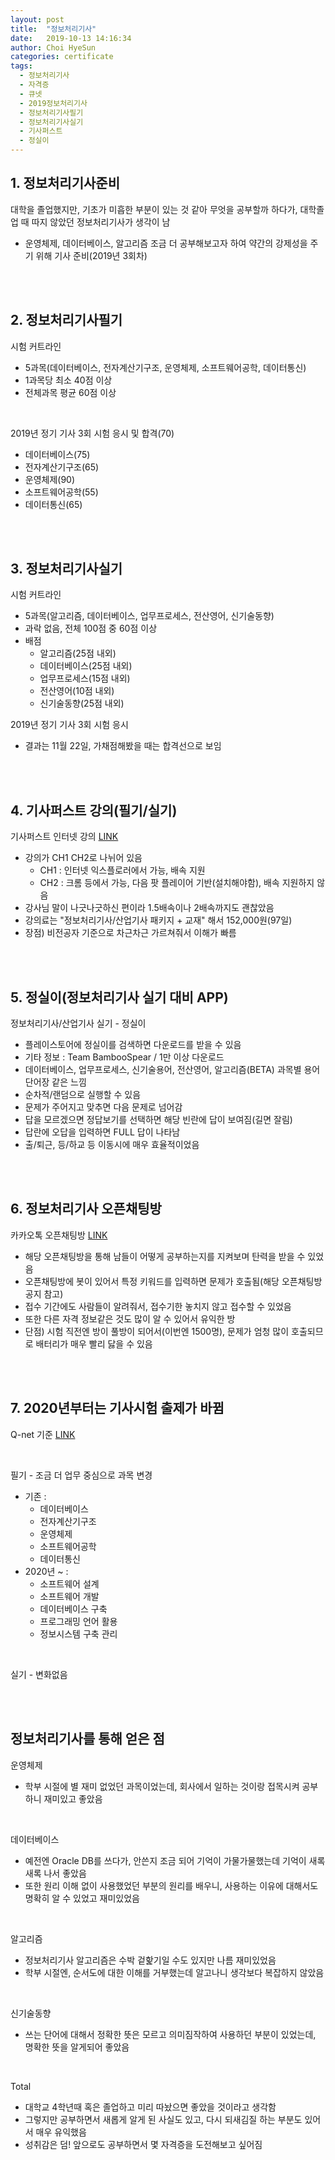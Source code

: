 ```yaml
---
layout: post
title:  "정보처리기사"
date:   2019-10-13 14:16:34
author: Choi HyeSun
categories: certificate
tags:
  - 정보처리기사
  - 자격증
  - 큐넷
  - 2019정보처리기사
  - 정보처리기사필기
  - 정보처리기사실기
  - 기사퍼스트
  - 정실이
---
```


## 1. 정보처리기사준비
대학을 졸업했지만, 기초가 미흡한 부분이 있는 것 같아 무엇을 공부할까 하다가, 대학졸업 때 따지 않았던 정보처리기사가 생각이 남
- 운영체제, 데이터베이스, 알고리즘 조금 더 공부해보고자 하여 약간의 강제성을 주기 위해 기사 준비(2019년 3회차)

<br>
<br>

## 2. 정보처리기사필기
시험 커트라인
- 5과목(데이터베이스, 전자계산기구조, 운영체제, 소프트웨어공학, 데이터통신)
- 1과목당 최소 40점 이상
- 전체과목 평균 60점 이상

<br>

2019년 정기 기사 3회 시험 응시 및 합격(70)
- 데이터베이스(75)
- 전자계산기구조(65)
- 운영체제(90)
- 소프트웨어공학(55)
- 데이터통신(65)

<br>
<br>

## 3. 정보처리기사실기
시험 커트라인
- 5과목(알고리즘, 데이터베이스, 업무프로세스, 전산영어, 신기술동향)
- 과락 없음, 전체 100점 중 60점 이상
- 배점
  - 알고리즘(25점 내외)
  - 데이터베이스(25점 내외)
  - 업무프로세스(15점 내외)
  - 전산영어(10점 내외)
  - 신기술동향(25점 내외)

2019년 정기 기사 3회 시험 응시
- 결과는 11월 22일, 가채점해봤을 때는 합격선으로 보임

<br>
<br>

## 4. 기사퍼스트 강의(필기/실기)
기사퍼스트 인터넷 강의 [LINK](http://www.gisafirst.com/main/main.html)
- 강의가 CH1 CH2로 나뉘어 있음
  - CH1 : 인터넷 익스플로러에서 가능, 배속 지원
  - CH2 : 크롬 등에서 가능, 다음 팟 플레이어 기반(설치해야함), 배속 지원하지 않음
- 강사님 말이 나긋나긋하신 편이라 1.5배속이나 2배속까지도 괜찮았음
- 강의료는 "정보처리기사/산업기사 패키지 + 교재"	해서 152,000원(97일)
- 장점) 비전공자 기준으로 차근차근 가르쳐줘서 이해가 빠름

<br>
<br>

## 5. 정실이(정보처리기사 실기 대비 APP)
정보처리기사/산업기사 실기 - 정실이
- 플레이스토어에 정실이를 검색하면 다운로드를 받을 수 있음
- 기타 정보 : Team BambooSpear / 1만 이상 다운로드
- 데이터베이스, 업무프로세스, 신기술용어, 전산영어, 알고리즘(BETA) 과목별 용어 단어장 같은 느낌
- 순차적/랜덤으로 실행할 수 있음
- 문제가 주어지고 맞추면 다음 문제로 넘어감
- 답을 모르겠으면 정답보기를 선택하면 해당 빈란에 답이 보여짐(길면 잘림)
- 답란에 오답을 입력하면 FULL 답이 나타남
- 출/퇴근, 등/하교 등 이동시에 매우 효율적이었음

<br>
<br>

## 6. 정보처리기사 오픈채팅방
카카오톡 오픈채팅방 [LINK](https://open.kakao.com/o/gcXhI0J)
- 해당 오픈채팅방을 통해 남들이 어떻게 공부하는지를 지켜보며 탄력을 받을 수 있었음
- 오픈채팅방에 봇이 있어서 특정 키워드를 입력하면 문제가 호출됨(해당 오픈채팅방 공지 참고)
- 접수 기간에도 사람들이 알려줘서, 접수기한 놓치지 않고 접수할 수 있었음
- 또한 다른 자격 정보같은 것도 많이 알 수 있어서 유익한 방
- 단점) 시험 직전엔 방이 풀방이 되어서(이번엔 1500명), 문제가 엄청 많이 호출되므로 배터리가 매우 빨리 닳을 수 있음

<br>
<br>

## 7. 2020년부터는 기사시험 출제가 바뀜
Q-net 기준 [LINK](http://www.q-net.or.kr/crf005.do?id=crf00505&gSite=Q&gId=&jmCd=1320&examInstiCd=1)

<br>

필기 - 조금 더 업무 중심으로 과목 변경
- 기존 :
  - 데이터베이스
  - 전자계산기구조 
  - 운영체제 
  - 소프트웨어공학 
  - 데이터통신
- 2020년 ~ : 
  - 소프트웨어 설계
  - 소프트웨어 개발
  - 데이터베이스 구축
  - 프로그래밍 언어 활용
  - 정보시스템 구축 관리

<br>

실기 - 변화없음

<br>
<br>

## 정보처리기사를 통해 얻은 점
운영체제
- 학부 시절에 별 재미 없었던 과목이었는데, 회사에서 일하는 것이랑 접목시켜 공부하니 재미있고 좋았음

<br>

데이터베이스
- 예전엔 Oracle DB를 쓰다가, 안쓴지 조금 되어 기억이 가물가물했는데 기억이 새록새록 나서 좋았음
- 또한 원리 이해 없이 사용했었던 부분의 원리를 배우니, 사용하는 이유에 대해서도 명확히 알 수 있었고 재미있었음

<br>

알고리즘
- 정보처리기사 알고리즘은 수박 겉핥기일 수도 있지만 나름 재미있었음
- 학부 시절엔, 순서도에 대한 이해를 거부했는데 알고나니 생각보다 복잡하지 않았음

<br>

신기술동향
- 쓰는 단어에 대해서 정확한 뜻은 모르고 의미짐작하여 사용하던 부분이 있었는데, 명확한 뜻을 알게되어 좋았음

<br>

Total
- 대학교 4학년때 혹은 졸업하고 미리 따놨으면 좋았을 것이라고 생각함
- 그렇지만 공부하면서 새롭게 알게 된 사실도 있고, 다시 되새김질 하는 부분도 있어서 매우 유익했음
- 성취감은 덤! 앞으로도 공부하면서 몇 자격증을 도전해보고 싶어짐

<br>
<br>
